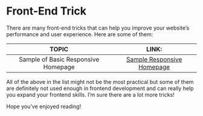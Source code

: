 # Front-End Trick


There are many front-end tricks that can help you improve your website’s performance and user experience. Here are some of them:

|   TOPIC  |     LINK:  |
|:--------------:|:----------:|
| Sample of Basic Responsive Homepage | [Sample Responsive Homepage]("https://github.com/BekCodingAddict/Front-End_Tricks/tree/main/Sample%20Responsive%20Homepage") |


All of the above in the list might not be the most practical but some of them are definitely not used enough in frontend development and can really help you expand your frontend skills. I’m sure there are a lot more tricks!

Hope you’ve enjoyed reading!

